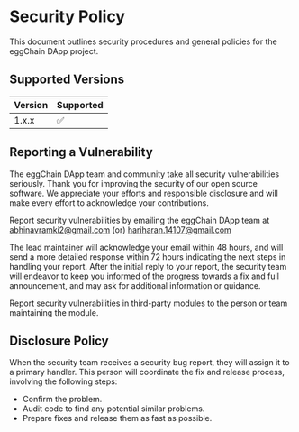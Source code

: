 # Security Policy
This document outlines security procedures and general policies for the
eggChain DApp project.


## Supported Versions

| Version | Supported          |
| ------- | ------------------ |
| 1.x.x   | :white_check_mark: |


## Reporting a Vulnerability

The eggChain DApp team and community take all security vulnerabilities
seriously. Thank you for improving the security of our open source 
software. We appreciate your efforts and responsible disclosure and will
make every effort to acknowledge your contributions.

Report security vulnerabilities by emailing the eggChain DApp team at <a href="mailto:abhinavramki2@gmail.com">abhinavramki2@gmail.com</a> (or) <a href="mailto:hariharan.14107@gmail.com">hariharan.14107@gmail.com</a>

The lead maintainer will acknowledge your email within 48 hours, and will
send a more detailed response within 72 hours indicating the next steps in 
handling your report. After the initial reply to your report, the security
team will endeavor to keep you informed of the progress towards a fix and
full announcement, and may ask for additional information or guidance.

Report security vulnerabilities in third-party modules to the person or 
team maintaining the module.

## Disclosure Policy

When the security team receives a security bug report, they will assign it
to a primary handler. This person will coordinate the fix and release
process, involving the following steps:

  * Confirm the problem.
  * Audit code to find any potential similar problems.
  * Prepare fixes and release them as fast as possible.
